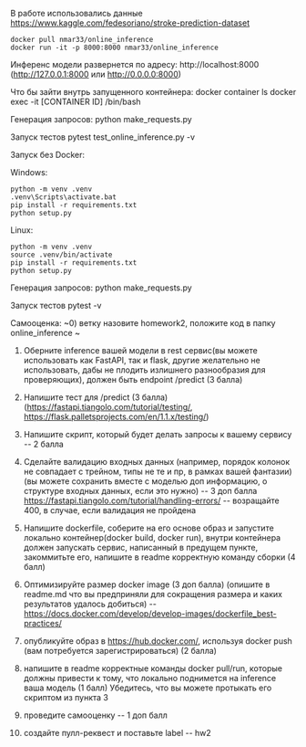 В работе использовались данные
https://www.kaggle.com/fedesoriano/stroke-prediction-dataset


    docker pull nmar33/online_inference
    docker run -it -p 8000:8000 nmar33/online_inference

  Инференс модели развернется по адресу:
    http://localhost:8000 (http://127.0.0.1:8000 или http://0.0.0.0:8000)

  Что бы зайти внутрь запущенного контейнера:
    docker container ls
    docker exec -it [CONTAINER ID] /bin/bash

  Генерация запросов:
    python make_requests.py

  Запуск тестов
    pytest test_online_inference.py -v





Запуск без Docker:

  Windows:  

    python -m venv .venv
    .venv\Scripts\activate.bat
    pip install -r requirements.txt
    python setup.py

  Linux:  

    python -m venv .venv
    source .venv/bin/activate
    pip install -r requirements.txt
    python setup.py
    
  Генерация запросов:
    python make_requests.py

  Запуск тестов
    pytest -v


Самооценка:
  ~0) ветку назовите homework2, положите код в папку online_inference ~

  1) Оберните inference вашей модели в rest сервис(вы можете использовать как FastAPI, так и flask, другие желательно не использовать, дабы не плодить излишнего разнообразия для проверяющих), должен быть endpoint /predict (3 балла)

  2) Напишите тест для /predict  (3 балла) (https://fastapi.tiangolo.com/tutorial/testing/, https://flask.palletsprojects.com/en/1.1.x/testing/)

  3) Напишите скрипт, который будет делать запросы к вашему сервису -- 2 балла

  4) Сделайте валидацию входных данных (например, порядок колонок не совпадает с трейном, типы не те и пр, в рамках вашей фантазии)  (вы можете сохранить вместе с моделью доп информацию, о структуре входных данных, если это нужно) -- 3 доп балла
  https://fastapi.tiangolo.com/tutorial/handling-errors/ -- возращайте 400, в случае, если валидация не пройдена

  5) Напишите dockerfile, соберите на его основе образ и запустите локально контейнер(docker build, docker run), внутри контейнера должен запускать сервис, написанный в предущем пункте, закоммитьте его, напишите в readme корректную команду сборки (4 балл)

  6) Оптимизируйте размер docker image (3 доп балла) (опишите в readme.md что вы предприняли для сокращения размера и каких результатов удалось добиться)  -- https://docs.docker.com/develop/develop-images/dockerfile_best-practices/

  7) опубликуйте образ в https://hub.docker.com/, используя docker push (вам потребуется зарегистрироваться) (2 балла)

  8) напишите в readme корректные команды docker pull/run, которые должны привести к тому, что локально поднимется на inference ваша модель (1 балл)
  Убедитесь, что вы можете протыкать его скриптом из пункта 3

  5) проведите самооценку -- 1 доп балл
  6) создайте пулл-реквест и поставьте label -- hw2
